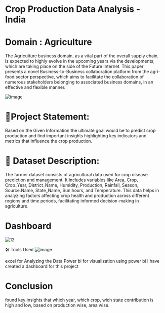 # Crop Production Data Analysis - India

# Domain : Agriculture

The Agriculture business domain, as a vital part of the overall supply chain, is expected to highly evolve in the upcoming years via the developments, which are taking place on the side of the Future Internet. This paper presents a novel Business-to-Business collaboration platform from the agri-food sector perspective, which aims to facilitate the collaboration of numerous stakeholders belonging to associated business domains, in an effective and flexible manner.

![image](https://github.com/user-attachments/assets/3539571d-4028-41f1-bfa2-fa6357da25e4)

# 📝Project Statement:
Based on the Given Information the ultimate goal would be to predict crop production and find important insights highlighting key indicators and metrics that influence the crop production.

# 📌 Dataset Description:
The farmer dataset consists of agricultural data used for crop disease prediction and management. It includes variables like Area, Crop, Crop_Year, District_Name, Humidity, Production, Rainfall, Season, Source.Name, State_Name, Sun hours, and Temperature. This data helps in analyzing factors affecting crop health and production across different regions and time periods, facilitating informed decision-making in agriculture.

# Dashboard
![12](https://github.com/user-attachments/assets/f911a667-7b29-4ff5-897c-e3d3eaccddb1)


🛠 Tools Used
![image](https://github.com/user-attachments/assets/996074a2-9184-422b-80f6-b669e919385e)

excel for Analyzing the Data
Power bi for visualization
using power bi I have created a dashboard for this project

# Conclusion
found key insights that which year, which crop, wich state contribution is high and low, based on production wise, area wise.
